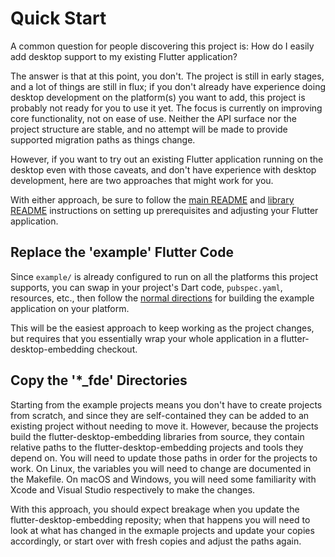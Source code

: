 # Quick Start

A common question for people discovering this project is: How do I easily add
desktop support to my existing Flutter application?

The answer is that at this point, you don't. The project is still in early
stages, and a lot of things are still in flux; if you don't already have
experience doing desktop development on the platform(s) you want to add,
this project is probably not ready for you to use it yet. The focus is currently
on improving core functionality, not on ease of use. Neither the API surface nor
the project structure are stable, and no attempt will be made to provide
supported migration paths as things change.

However, if you want to try out an existing Flutter application running on the
desktop even with those caveats, and don't have experience with desktop
development, here are two approaches that might work for you.

With either approach, be sure to follow the [main README](README.md) and
[library README](library/README.md) instructions on setting up prerequisites
and adjusting your Flutter application.

## Replace the 'example' Flutter Code

Since `example/` is already configured to run on all the platforms this project
supports, you can swap in your project's Dart code, `pubspec.yaml`, resources,
etc., then follow the [normal directions](example/README.md) for building the
example application on your platform.

This will be the easiest approach to keep working as the project changes, but
requires that you essentially wrap your whole application in a
flutter-desktop-embedding checkout.

## Copy the '\*\_fde' Directories

Starting from the example projects means you don't have to create projects from
scratch, and since they are self-contained they can be added to an existing
project without needing to move it. However, because the projects build
the flutter-desktop-embedding libraries from source, they contain relative paths
to the flutter-desktop-embedding projects and tools they depend on. You will
need to update those paths in order for the projects to work. On Linux, the
variables you will need to change are documented in the Makefile. On macOS and
Windows, you will need some familiarity with Xcode and Visual Studio
respectively to make the changes.

With this approach, you should expect breakage when you update the
flutter-desktop-embedding reposity; when that happens you will need to look at
what has changed in the exmaple projects and update your copies accordingly, or
start over with fresh copies and adjust the paths again.
